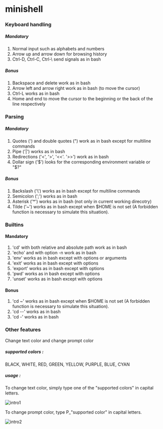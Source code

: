 # minishell

### Keyboard handling

##### Mandatory
1. Normal input such as alphabets and numbers
2. Arrow up and arrow down for browsing history
3. Ctrl-D, Ctrl-C, Ctrl-\ send signals as in bash

##### Bonus
1. Backspace and delete work as in bash
2. Arrow left and arrow right work as in bash (to move the cursor)
3. Ctrl-L works as in bash
4. Home and end to move the cursor to the beginning or the back of the line respectively

### Parsing

##### Mandatory
1. Quotes (') and double quotes (") work as in bash except for multiline commands
2. Pipe ('|') works as in bash
3. Redirections ('<', '>', '<<'. '>>') work as in bash
4. Dollar sign ('$') looks for the corresponding environment variable or "$?"

##### Bonus
1. Backslash ('\\') works as in bash except for multiline commands
2. Semicolon (';') works as in bash
3. Asterisk ('*') works as in bash (not only in current working direcotry)
4. Tilde ('~') works as in bash except when $HOME is not set (A forbidden function is necessary to simulate this situation).

### Builtins

#### Mandatory
1. 'cd' with both relative and absolute path work as in bash
2. 'echo' and with option -n work as in bash
3. 'env' works as in bash except with options or arguments
4. 'exit' works as in bash except with options
5. 'export' works as in bash except with options
6. 'pwd' works as in bash except with options
7. 'unset' works as in bash except with options

#### Bonus
1. 'cd ~' works as in bash except when $HOME is not set (A forbidden function is necessary to simulate this situation).
2. 'cd --' works as in bash
3. 'cd -' works as in bash

### Other features
Change text color and change prompt color
##### supported colors :
BLACK, WHITE, RED, GREEN, YELLOW, PURPLE, BLUE, CYAN
##### usage :
To change text color, simply type one of the "supported colors" in capital letters.

![intro1](https://user-images.githubusercontent.com/70040774/122655992-3535a480-d157-11eb-84db-2228bc7b496d.png)


To change prompt color, type P_"supported color" in capital letters.

![intro2](https://user-images.githubusercontent.com/70040774/122655999-4383c080-d157-11eb-8ff9-e01585e36018.png)
